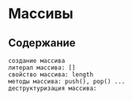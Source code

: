 # Массивы
## Содержание

    создание массива
    литерал массива: []
    свойство массива: length
    методы массива: push(), pop() ...
    деструктуризация массива:
